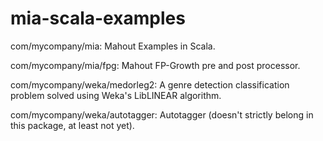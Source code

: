 mia-scala-examples
==================

com/mycompany/mia: Mahout Examples in Scala.

com/mycompany/mia/fpg: Mahout FP-Growth pre and post processor.

com/mycompany/weka/medorleg2: A genre detection classification problem solved using Weka's LibLINEAR algorithm.

com/mycompany/weka/autotagger: Autotagger (doesn't strictly belong in this package, at least not yet).
